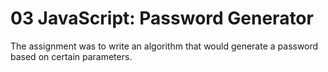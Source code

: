 # 03 JavaScript: Password Generator

The assignment was to write an algorithm that would generate a password based on certain parameters.